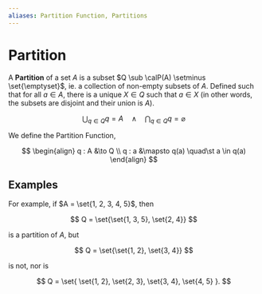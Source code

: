 ```yaml
---
aliases: Partition Function, Partitions
---
```


# Partition

A **Partition** of a set $A$ is a subset $Q \sub \calP(A) \setminus \set{\emptyset}$, ie. a collection of non-empty subsets of $A$. Defined such that for all $a \in A$, there is a unique $X \in Q$ such that $a \in X$ (in other words, the subsets are disjoint and their union is $A$).

$$
\bigcup_{q \in Q} q = A
\quad\land\quad
\bigcap_{q \in Q} q = \varnothing
$$

We define the Partition Function,

$$
\begin{align}
q : A &\to Q \\
q :  a &\mapsto  q(a) \quad\st a \in q(a)
\end{align}
$$

## Examples

For example, if $A = \set{1, 2, 3, 4, 5}$, then

$$ Q = \set{\set{1, 3, 5}, \set{2, 4}} $$

is a partition of $A$, but

$$ Q = \set{\set{1, 2}, \set{3, 4}} $$

is not, nor is

$$
Q = \set{
	\set{1, 2},
	\set{2, 3},
	\set{3, 4},
	\set{4, 5}
}.
$$

